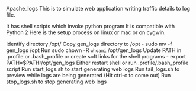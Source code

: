 Apache_logs
This is to simulate web application writing traffic details to log file.

It has shell scripts which invoke python program
It is compatible with Python 2
Here is the setup process on linux or mac or on cygwin.

Identify directory /opt/
Copy gen_logs directory to /opt - sudo mv -f gen_logs /opt
Run sudo chown -R `whoami` /opt/gen_logs
Update PATH in .profile or .bash_profile or create soft links for the shell programs - export PATH=$PATH:/opt/gen_logs
Either restart shell or run .profile/.bash_profile script
Run start_logs.sh to start generating web logs
Run tail_logs.sh to preview while logs are being generated (Hit ctrl-c to come out)
Run stop_logs.sh to stop generating web logs
